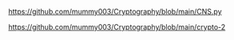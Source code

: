 https://github.com/mummy003/Cryptography/blob/main/CNS.py 

https://github.com/mummy003/Cryptography/blob/main/crypto-2
